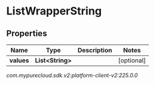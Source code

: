 # ListWrapperString


## Properties

| Name | Type | Description | Notes |
| ------------ | ------------- | ------------- | ------------- |
| **values** | **List&lt;String&gt;** |  |  [optional] |




_com.mypurecloud.sdk.v2:platform-client-v2:225.0.0_
